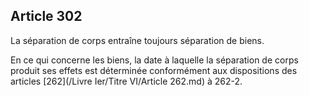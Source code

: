 Article 302
----
La séparation de corps entraîne toujours séparation de biens.

En ce qui concerne les biens, la date à laquelle la séparation de corps produit
ses effets est déterminée conformément aux dispositions des articles [262](/Livre Ier/Titre VI/Article 262.md) à
262-2.
